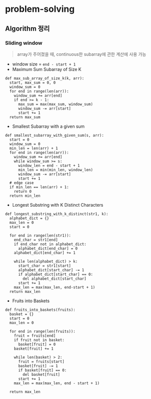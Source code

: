 # problem-solving

## Algorithm 정리

### Sliding window
> array가 주어졌을 때, continuous한 subarray에 관한 계산에 사용 가능
- window size = `end - start + 1`
- Maximum Sum Subarray of Size K
```
def max_sub_array_of_size_k(k, arr):
  start, max_sum = 0, 0
  window_sum = 0
  for end in range(len(arr)):
    window_sum += arr[end]
    if end >= k - 1:
      max_sum = max(max_sum, window_sum)
      window_sum -= arr[start]
      start += 1
  return max_sum
```
- Smallest Subarray with a given sum
```
def smallest_subarray_with_given_sum(s, arr):
  start = 0
  window_sum = 0
  min_len = len(arr) + 1
  for end in range(len(arr)):
    window_sum += arr[end]
    while window_sum >= s:
      window_len = end - start + 1
      min_len = min(min_len, window_len)
      window_sum -= arr[start]
      start += 1
  # edge case
  if min_len == len(arr) + 1:
    return 0
  return min_len
```
- Longest Substring with K Distinct Characters
```
def longest_substring_with_k_distinct(str1, k):
  alphabet_dict = {}
  max_len = 0
  start = 0

  for end in range(len(str1)):
    end_char = str1[end]
    if end_char not in alphabet_dict:
      alphabet_dict[end_char] = 0
    alphabet_dict[end_char] += 1

    while len(alphabet_dict) > k:
      start_char = str1[start]
      alphabet_dict[start_char] -= 1
      if alphabet_dict[start_char] == 0:
        del alphabet_dict[start_char]
      start += 1
    max_len = max(max_len, end-start + 1)
  return max_len
```
- Fruits into Baskets
```
def fruits_into_baskets(fruits):
  basket = {}
  start = 0
  max_len = 0

  for end in range(len(fruits)):
    fruit = fruits[end]
    if fruit not in basket:
      basket[fruit] = 0
    basket[fruit] += 1

    while len(basket) > 2:
      fruit = fruits[start]
      basket[fruit] -= 1
      if basket[fruit] == 0:
        del basket[fruit]
      start += 1
    max_len = max(max_len, end - start + 1)

  return max_len
```